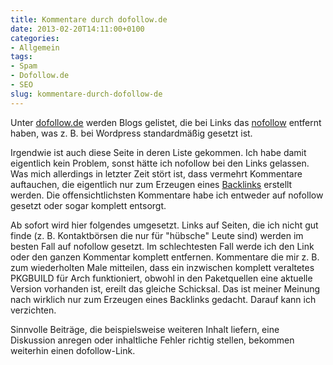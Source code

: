 ```yaml
---
title: Kommentare durch dofollow.de
date: 2013-02-20T14:11:00+0100
categories:
- Allgemein
tags:
- Spam
- Dofollow.de
- SEO
slug: kommentare-durch-dofollow-de
---
```

Unter [dofollow.de](http://dofollow.de "dofollow.de") werden Blogs gelistet, die bei Links das [nofollow](http://de.wikipedia.org/wiki/Nofollow "Nofollow") entfernt haben, was z. B. bei Wordpress standardmäßig gesetzt ist.

Irgendwie ist auch diese Seite in deren Liste gekommen. Ich habe damit eigentlich kein Problem, sonst hätte ich nofollow bei den Links gelassen. Was mich allerdings in letzter Zeit stört ist, dass vermehrt Kommentare auftauchen, die eigentlich nur zum Erzeugen eines [Backlinks](http://de.wikipedia.org/wiki/R%C3%BCckverweis "Backlinks") erstellt werden. Die offensichtlichsten Kommentare habe ich entweder auf nofollow gesetzt oder sogar komplett entsorgt.

Ab sofort wird hier folgendes umgesetzt. Links auf Seiten, die ich nicht gut finde (z. B. Kontaktbörsen die nur für "hübsche" Leute sind) werden im besten Fall auf nofollow gesetzt. Im schlechtesten Fall werde ich den Link oder den ganzen Kommentar komplett entfernen. Kommentare die mir z. B. zum wiederholten Male mitteilen, dass ein inzwischen komplett veraltetes PKGBUILD für Arch funktioniert, obwohl in den Paketquellen eine aktuelle Version vorhanden ist, ereilt das gleiche Schicksal. Das ist meiner Meinung nach wirklich nur zum Erzeugen eines Backlinks gedacht. Darauf kann ich verzichten.

Sinnvolle Beiträge, die beispielsweise weiteren Inhalt liefern, eine Diskussion anregen oder inhaltliche Fehler richtig stellen, bekommen weiterhin einen dofollow-Link.